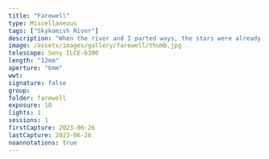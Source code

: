 ```yaml
---
title: "Farewell"
type: Miscellaneous
tags: ["Skykomish River"]
description: "When the river and I parted ways, the stars were already fleeing dawn."
image: /assets/images/gallery/farewell/thumb.jpg
telescope: Sony ILCE-6300
length: "12mm"
aperture: "6mm"
wwt: 
signature: false
group:
folder: farewell
exposure: 10
lights: 1
sessions: 1
firstCapture: 2023-06-26
lastCapture: 2023-06-26
noannotations: true
---
```

